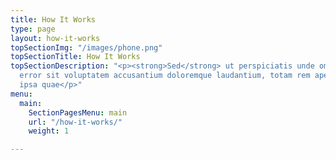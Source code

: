 ```yaml
---
title: How It Works
type: page
layout: how-it-works
topSectionImg: "/images/phone.png"
topSectionTitle: How It Works
topSectionDescription: "<p><strong>Sed</strong> ut perspiciatis unde omnis iste natus
  error sit voluptatem accusantium doloremque laudantium, totam rem aperiam, eaque
  ipsa quae</p>"
menu:
  main:
    SectionPagesMenu: main
    url: "/how-it-works/"
    weight: 1

---
```

